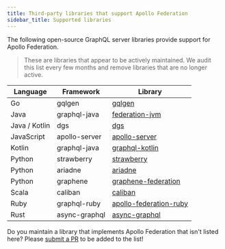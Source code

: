 ```yaml
---
title: Third-party libraries that support Apollo Federation
sidebar_title: Supported libraries
---
```


The following open-source GraphQL server libraries provide support for Apollo Federation.

> These are libraries that appear to be actively maintained. We audit this list every few months and remove libraries that are no longer active.

| Language    | Framework     | Library                                                                          |
| ----------- | ------------- | -------------------------------------------------------------------------------- |
| Go            | gqlgen        | [gqlgen](https://github.com/99designs/gqlgen/tree/master/plugin/federation)      |
| Java          | graphql-java  | [federation-jvm](https://github.com/apollographql/federation-jvm)                |
| Java / Kotlin | dgs           | [dgs](https://github.com/netflix/dgs-framework/)                                 |
| JavaScript    | apollo-server | [apollo-server](https://github.com/apollographql/apollo-server/)                 |
| Kotlin        | graphql-java  | [graphql-kotlin](https://github.com/ExpediaGroup/graphql-kotlin)                 |
| Python        | strawberry    | [strawberry](https://github.com/strawberry-graphql/strawberry)                   |
| Python        | ariadne       | [ariadne](https://github.com/mirumee/ariadne)                                    |
| Python        | graphene      | [graphene-federation](https://github.com/preply/graphene-federation)             |
| Scala         | caliban       | [caliban](https://github.com/ghostdogpr/caliban)                                 |
| Ruby          | graphql-ruby  | [apollo-federation-ruby](https://github.com/Gusto/apollo-federation-ruby)        |
| Rust          | async-graphql | [async-graphql](https://github.com/async-graphql/async-graphql)                  |

Do you maintain a library that implements Apollo Federation that isn't listed here? Please [submit a PR](https://github.com/apollographql/federation/tree/HEAD/docs/source/other-servers.md) to be added to the list!
